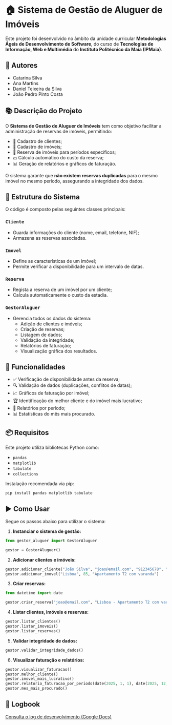 # 🏠 Sistema de Gestão de Aluguer de Imóveis

Este projeto foi desenvolvido no âmbito da unidade curricular **Metodologias Ágeis de Desenvolvimento de Software**, do curso de **Tecnologias de Informação, Web e Multimédia** do **Instituto Politécnico da Maia (IPMaia)**.

## 👥 Autores
- Catarina Silva  
- Ana Martins  
- Daniel Teixeira da Silva  
- João Pedro Pinto Costa  

## 📚 Descrição do Projeto

O **Sistema de Gestão de Aluguer de Imóveis** tem como objetivo facilitar a administração de reservas de imóveis, permitindo:

- 📇 Cadastro de clientes;
- 🏡 Cadastro de imóveis;
- 📆 Reserva de imóveis para períodos específicos;
- 💶 Cálculo automático do custo da reserva;
- 📊 Geração de relatórios e gráficos de faturação.

O sistema garante que **não existem reservas duplicadas** para o mesmo imóvel no mesmo período, assegurando a integridade dos dados.

## 🧱 Estrutura do Sistema

O código é composto pelas seguintes classes principais:

### `Cliente`
- Guarda informações do cliente (nome, email, telefone, NIF);
- Armazena as reservas associadas.

### `Imovel`
- Define as características de um imóvel;
- Permite verificar a disponibilidade para um intervalo de datas.

### `Reserva`
- Regista a reserva de um imóvel por um cliente;
- Calcula automaticamente o custo da estadia.

### `GestorAluguer`
- Gerencia todos os dados do sistema:
  - Adição de clientes e imóveis;
  - Criação de reservas;
  - Listagem de dados;
  - Validação da integridade;
  - Relatórios de faturação;
  - Visualização gráfica dos resultados.

## 🧪 Funcionalidades

- ✅ Verificação de disponibilidade antes da reserva;
- 🔍 Validação de dados (duplicações, conflitos de datas);
- 📈 Gráficos de faturação por imóvel;
- 🏆 Identificação do melhor cliente e do imóvel mais lucrativo;
- 📅 Relatórios por período;
- 📊 Estatísticas do mês mais procurado.

## 📦 Requisitos

Este projeto utiliza bibliotecas Python como:

- `pandas`
- `matplotlib`
- `tabulate`
- `collections`

Instalação recomendada via pip:

```bash
pip install pandas matplotlib tabulate
```

## ▶️ Como Usar

Segue os passos abaixo para utilizar o sistema:

1. **Instanciar o sistema de gestão:**
```python
from gestor_aluguer import GestorAluguer

gestor = GestorAluguer()
```

2. **Adicionar clientes e imóveis:**
```python
gestor.adicionar_cliente("João Silva", "joao@email.com", "912345678", "123456789")
gestor.adicionar_imovel("Lisboa", 85, "Apartamento T2 com varanda")
```

3. **Criar reservas:**
```python
from datetime import date

gestor.criar_reserva("joao@email.com", "Lisboa - Apartamento T2 com varanda", date(2025, 7, 1), date(2025, 7, 10))
```

4. **Listar clientes, imóveis e reservas:**
```python
gestor.listar_clientes()
gestor.listar_imoveis()
gestor.listar_reservas()
```

5. **Validar integridade de dados:**
```python
gestor.validar_integridade_dados()
```

6. **Visualizar faturação e relatórios:**
```python
gestor.visualizar_faturacao()
gestor.melhor_cliente()
gestor.imovel_mais_lucrativo()
gestor.relatorio_faturacao_por_periodo(date(2025, 1, 1), date(2025, 12, 31))
gestor.mes_mais_procurado()
```

## 📝 Logbook

[Consulta o log de desenvolvimento (Google Docs)](https://docs.google.com/document/d/1ARa5t2Dxl0LvPMn40caitLQuUNPLj3jOobCxl6A-NW8/edit?usp=sharing)
